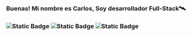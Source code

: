 ### Buenas! Mi nombre es Carlos, Soy desarrollador Full-Stack🛰️
### ![Static Badge](https://img.shields.io/badge/HTML%2FCSS-black) ![Static Badge](https://img.shields.io/badge/PHP-purple?color=purple)  ![Static Badge](https://img.shields.io/badge/JavaScript-yellow?color=yellow)







